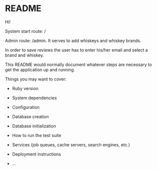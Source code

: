 # README

Hi!

System start route: /

Admin route: /admin. It serves to add whiskeys and whiskey brands.

In order to save reviews the user has to enter his/her email and select a brand and whiskey. 

This README would normally document whatever steps are necessary to get the
application up and running.

Things you may want to cover:

* Ruby version

* System dependencies

* Configuration

* Database creation

* Database initialization

* How to run the test suite

* Services (job queues, cache servers, search engines, etc.)

* Deployment instructions

* ...
